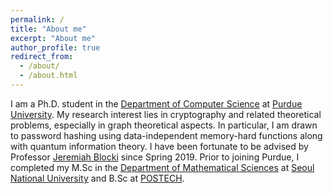```yaml
---
permalink: /
title: "About me"
excerpt: "About me"
author_profile: true
redirect_from: 
  - /about/
  - /about.html
---
```


I am a Ph.D. student in the [Department of Computer Science](https://cs.purdue.edu) at [Purdue University](https://purdue.edu). My research interest lies in cryptography and related theoretical problems, especially in graph theoretical aspects. In particular, I am drawn to password hashing using data-independent memory-hard functions along with quantum information theory. I have been fortunate to be advised by Professor [Jeremiah Blocki](https://cs.purdue.edu/homes/jblocki) since Spring 2019. Prior to joining Purdue, I completed my M.Sc in the [Department of Mathematical Sciences](http://www.math.snu.ac.kr/board) at [Seoul National University](https://en.snu.ac.kr/index.html) and B.Sc at [POSTECH](https://math.postech.ac.kr).
